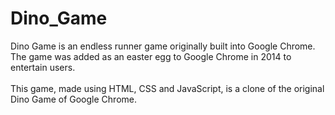 # Dino_Game
Dino Game is an endless runner game originally built into Google Chrome. The game was added as an easter egg to Google Chrome in 2014 to entertain users.</br></br>
This game, made using HTML, CSS and JavaScript, is a clone of the original Dino Game of Google Chrome.</br>
